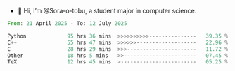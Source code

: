 - 👋 Hi, I’m @Sora-o-tobu, a student major in computer science.

<!--START_SECTION:waka-->

```rust
From: 21 April 2025 - To: 12 July 2025

Python             95 hrs 36 mins  >>>>>>>>>>---------------   39.35 %
C++                55 hrs 47 mins  >>>>>>-------------------   22.96 %
C                  28 hrs 29 mins  >>>----------------------   11.72 %
Other              18 hrs 5 mins   >>-----------------------   07.45 %
TeX                12 hrs 45 mins  >------------------------   05.25 %
```

<!--END_SECTION:waka-->

<!---
<img align='center' src='https://raw.githubusercontent.com/Sora-o-tobu/Sora-o-tobu/main/OneLastSora.png' width='410px'>
--->
<!---
Sora-o-tobu/Sora-o-tobu is a ✨ special ✨ repository because its `README.md` (this file) appears on your GitHub profile.
You can click the Preview link to take a look at your changes.
--->
